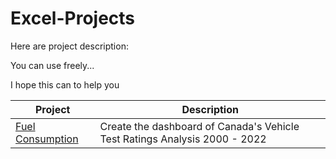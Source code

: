 # Excel-Projects

Here are project description:

You can use freely...

I hope this can to help you

| Project | Description |
|----|----|
| [Fuel Consumption](https://github.com/fuadraharjo/Excel-Projects/tree/21181f5ed16d8fc3775450e138992b04337d971c/fuel-consumption) | Create the dashboard of Canada's Vehicle Test Ratings Analysis 2000 - 2022 |

